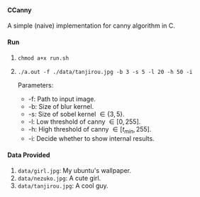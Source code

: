 #### CCanny

A simple (naive) implementation for canny algorithm in C.

#### Run

1. ```shell
   chmod a+x run.sh
   ```

2. ```shell
   ./a.out -f ./data/tanjirou.jpg -b 3 -s 5 -l 20 -h 50 -i
   ```

   Parameters:

   - -f: Path to input image.
   - -b: Size of blur kernel.
   - -s: Size of sobel kernel $\in\{3,5\}$.
   - -l: Low threshold of canny $\in[0,255]$.
   - -h: High threshold of canny $\in[t_{min},255]$.
   - -i: Decide whether to show internal results.

#### Data Provided

1. `data/girl.jpg`: My ubuntu's wallpaper.
2. `data/nezuko.jpg`:  A cute girl.
3. `data/tanjirou.jpg`: A cool guy.

